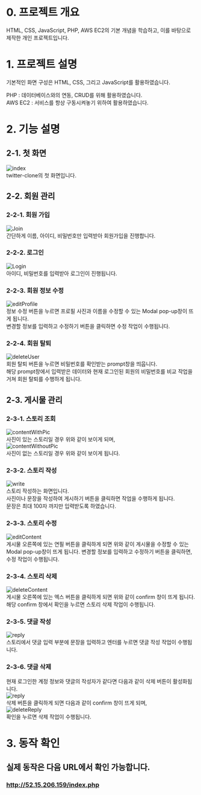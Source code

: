 # 0. 프로젝트 개요
HTML, CSS, JavaScript, PHP, AWS EC2의 기본 개념을 학습하고, 이를 바탕으로 제작한 개인 프로젝트입니다.<br>

# 1. 프로젝트 설명
기본적인 화면 구성은 HTML, CSS, 그리고 JavaScript를 활용하였습니다. <br>

PHP : 데이터베이스와의 연동, CRUD를 위해 활용하였습니다. <br>
AWS EC2 : 서비스를 항상 구동시켜놓기 위하여 활용하였습니다.<br>

# 2. 기능 설명
## 2-1. 첫 화면
![index](./screenshot/index.PNG)<br>
twitter-clone의 첫 화면입니다.<br>

## 2-2. 회원 관리
### 2-2-1. 회원 가입
![Join](./screenshot/join.PNG)<br>
간단하게 이름, 아이디, 비밀번호만 입력받아 회원가입을 진행합니다.<br>

### 2-2-2. 로그인
![Login](./screenshot/login.PNG)<br>
아이디, 비밀번호를 입력받아 로그인이 진행됩니다.<br>

### 2-2-3. 회원 정보 수정
![editProfile](./screenshot/editProfile.PNG)<br>
정보 수정 버튼을 누르면 프로필 사진과 이름을 수정할 수 있는 Modal pop-up창이 뜨게 됩니다.<br>
변경할 정보를 입력하고 수정하기 버튼을 클릭하면 수정 작업이 수행됩니다.<br>

### 2-2-4. 회원 탈퇴
![deleteUser](./screenshot/deleteUser.PNG)<br>
회원 탈퇴 버튼을 누르면 비밀번호를 확인받는 prompt창을 띄웁니다. <br>
해당 prompt창에서 입력받은 데이터와 현재 로그인된 회원의 비밀번호를 비교 작업을 거쳐 회원 탈퇴를 수행하게 됩니다.<br>

## 2-3. 게시물 관리
### 2-3-1. 스토리 조회
![contentWithPic](./screenshot/contentWithPic.PNG)<br>
사진이 있는 스토리일 경우 위와 같이 보이게 되며,<br>
![contentWithoutPic](./screenshot/contentWithoutPic.PNG)<br>
사진이 없는 스토리일 경우 위와 같이 보이게 됩니다.<br>

### 2-3-2. 스토리 작성
![write](./screenshot/write.PNG)<br>
스토리 작성하는 화면입니다.<br>
사진이나 문장을 작성하여 게시하기 버튼을 클릭하면 작업을 수행하게 됩니다.<br>
문장은 최대 100자 까지만 입력받도록 하였습니다.<br>

### 2-3-3. 스토리 수정
![editContent](./screenshot/editContent.PNG)<br>
게시물 오른쪽에 있는 연필 버튼을 클릭하게 되면 위와 같이 게시물을 수정할 수 있는<br>
Modal pop-up창이 뜨게 됩니다. 변경할 정보를 입력하고 수정하기 버튼을 클릭하면,<br>
수정 작업이 수행됩니다.<br>

### 2-3-4. 스토리 삭제
![deleteContent](./screenshot/deleteContent.PNG)<br>
게시물 오른쪽에 있는 엑스 버튼을 클릭하게 되면 위와 같이 confirm 창이 뜨게 됩니다.<br>
해당 confirm 창에서 확인을 누르면 스토리 삭제 작업이 수행됩니다.<br>

### 2-3-5. 댓글 작성
![reply](./screenshot/reply.PNG)<br>
스토리에서 댓글 입력 부분에 문장을 입력하고 엔터를 누르면 댓글 작성 작업이 수행됩니다.<br>

### 2-3-6. 댓글 삭제
현재 로그인한 계정 정보와 댓글의 작성자가 같다면 다음과 같이 삭제 버튼이 활성화됩니다.<br>
![reply](./screenshot/reply.PNG)<br>
삭제 버튼을 클릭하게 되면 다음과 같이 confirm 창이 뜨게 되며,<br>
![deleteReply](./screenshot/deleteReply.PNG)<br>
확인을 누르면 삭제 작업이 수행됩니다.<br>

# 3. 동작 확인
## 실제 동작은 다음 URL에서 확인 가능합니다.
### http://52.15.206.159/index.php
